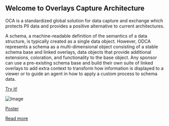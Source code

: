 ## Welcome to Overlays Capture Architecture

OCA is a standardized global solution for data capture and exchange which protects PII data and provides a positive alternative to current architectures.

A schema, a machine-readable definition of the semantics of a data structure, is typically created as a single data object. However, ODCA represents a schema as a multi-dimensional object consisting of a stable schema base and linked overlays, data objects that provide additional extensions, coloration, and functionality to the base object. Any sponsor can use a pre-existing schema base and build their own suite of linked overlays to add extra context to transform how information is displayed to a viewer or to guide an agent in how to apply a custom process to schema data.

[Try it!](http://editor.oca.argo.colossi.network/)

![Image](/overlays.png)

[Poster](/odca_poster.pdf)

[Read more](https://medium.com/@paul.knowles_52509/overlays-data-capture-architecture-odca-providing-a-standardized-global-solution-for-data-caeb1679137a)

